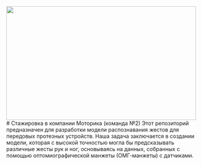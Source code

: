 <img src="[https://example.com/path/to/image.png](https://github.com/DenisBaburin/DS_projects/blob/main/motorika_internship_readme_pic.jpg)" width="500" height="300">
# Стажировка в компании Моторика (команда №2)
Этот репозиторий предназначен для разработки модели распознавания жестов для передовых протезных устройств. Наша задача заключается в создании модели, которая с высокой точностью могла бы предсказывать различные жесты рук и ног, основываясь на данных, собранных с помощью оптомиографической манжеты (ОМГ-манжеты) с датчиками. 
